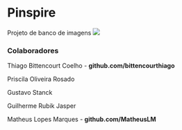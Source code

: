 <h1> Pinspire </h1>
Projeto de banco de imagens


<img src="https://cdn.discordapp.com/attachments/698671338889543721/762218513766023198/unknown.png">


<h3>Colaboradores</h3>
<p>Thiago Bittencourt Coelho - <strong>github.com/bittencourthiago</strong></p>
<p>Priscila Oliveira Rosado</p>
<p>Gustavo Stanck</p>
<p>Guilherme Rubik Jasper</p>
<p>Matheus Lopes Marques - <a><strong>github.com/MatheusLM</strong></a></p>

